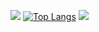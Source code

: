 ![](http://github-profile-summary-cards.vercel.app/api/cards/stats?username=caapel&theme=swift)
[![Top Langs](https://github-readme-stats.vercel.app/api/top-langs/?username=caapel&layout=compact)](https://github.com/caapel/github-readme-stats)
![](http://github-profile-summary-cards.vercel.app/api/cards/profile-details?username=caapel&theme=swift)



<!---
caapel/caapel is a ✨ special ✨ repository because its `README.md` (this file) appears on your GitHub profile.
You can click the Preview link to take a look at your changes.
--->

